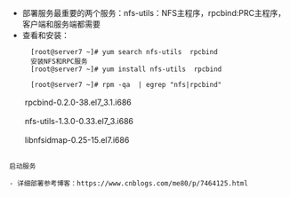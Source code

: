 - 部署服务最重要的两个服务：nfs-utils：NFS主程序，rpcbind:PRC主程序，客户端和服务端都需要
- 查看和安装：
  ``` 
    [root@server7 ~]# yum search nfs-utils  rpcbind
    安装NFS和RPC服务
    [root@server7 ~]# yum install nfs-utils  rpcbind

    [root@server7 ~]# rpm -qa  | egrep "nfs|rpcbind"

　　rpcbind-0.2.0-38.el7_3.1.i686

　　nfs-utils-1.3.0-0.33.el7_3.i686

　　libnfsidmap-0.25-15.el7.i686

 ```
 
 启动服务
 
 - 详细部署参考博客：https://www.cnblogs.com/me80/p/7464125.html
